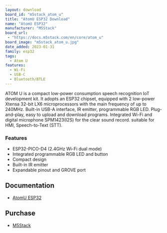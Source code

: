```yaml
---
layout: download
board_id: "m5stack_atom_u"
title: "AtomU ESP32 Download"
name: "AtomU ESP32"
manufacturer: "M5Stack"
board_url:
 - "https://docs.m5stack.com/en/core/atom_u"
board_image: "m5stack_atom_u.jpg"
date_added: 2023-01-31
family: esp32
tags:
  - Atom U
features:
  - Wi-Fi
  - USB-C
  - Bluetooth/BTLE
---
```


ATOM U is a compact low-power consumption speech recognition IoT development kit. It adopts an ESP32 chipset, equipped with 2 low-power Xtensa 32-bit LX6 microprocessors with the main frequency of up to 240MHz. Built-in USB-A interface, IR emitter, programmable RGB LED. Plug-and-play, easy to upload and download programs. Integrated Wi-Fi and digital microphone SPM1423(I2S) for the clear sound record. suitable for HMI, Speech-to-Text (STT).

### Features
- ESP32-PICO-D4 (2.4GHz Wi-Fi dual mode)
- Integrated programmable RGB LED and button
- Compact design
- Built-in IR emitter
- Expandable pinout and GROVE port

## Documentation

* [AtomU ESP32](https://docs.m5stack.com/en/core/atom_u)

## Purchase

* [M5Stack](https://shop.m5stack.com/collections/m5-controllers/products/atomu-esp32-development-kit-with-usb-a)